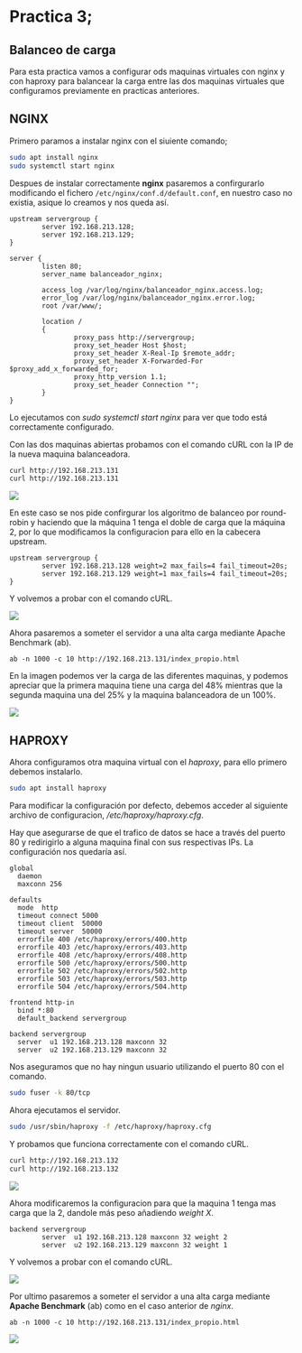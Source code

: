 # Practica 3;
## Balanceo de carga

Para esta practica vamos a configurar ods maquinas virtuales con nginx y con haproxy para balancear la carga entre las dos maquinas virtuales que configuramos previamente en practicas anteriores.


## NGINX

Primero paramos a instalar nginx con el siuiente comando;

```sh
sudo apt install nginx
sudo systemctl start nginx
```

Despues de instalar correctamente **nginx** pasaremos a confirgurarlo modificando el fichero `/etc/nginx/conf.d/default.conf`, en nuestro caso no existia, asique lo creamos y nos queda así.

```nginx
upstream servergroup {
        server 192.168.213.128;
        server 192.168.213.129;
}

server {
        listen 80;
        server_name balanceador_nginx;

        access_log /var/log/nginx/balanceador_nginx.access.log;
        error_log /var/log/nginx/balanceador_nginx.error.log;
        root /var/www/;

        location /
        {
                proxy_pass http://servergroup;
                proxy_set_header Host $host;
                proxy_set_header X-Real-Ip $remote_addr;
                proxy_set_header X-Forwarded-For $proxy_add_x_forwarded_for;
                proxy_http_version 1.1;
                proxy_set_header Connection "";
        }
}
```

Lo ejecutamos con *sudo systemctl start nginx* para ver que todo está correctamente configurado.

Con las dos maquinas abiertas probamos con el comando cURL con la IP de la nueva maquina balanceadora.

```sh
curl http://192.168.213.131
curl http://192.168.213.131
```


![](./img/p3_u3-b-nginx_curl_prueba1.png)



En este caso se nos pide confirgurar los algoritmo de balanceo por round-robin y haciendo que la máquina 1 tenga el doble de carga que la máquina 2, por lo que modificamos la configuracion para ello en la cabecera upstream.

```nginx
upstream servergroup {
        server 192.168.213.128 weight=2 max_fails=4 fail_timeout=20s;
        server 192.168.213.129 weight=1 max_fails=4 fail_timeout=20s;
}
```

Y volvemos a probar con el comando cURL.

![](./img/p3_u3-b-nginx_curl_prueba2.png)

Ahora pasaremos a someter el servidor a una alta carga mediante Apache Benchmark (ab).

`ab -n 1000 -c 10 http://192.168.213.131/index_propio.html`

En la imagen podemos ver la carga de las diferentes maquinas, y podemos apreciar que la primera maquina tiene una carga del 48% mientras que la segunda maquina una del 25% y la maquina balanceadora de un 100%.

![](./img/p3_u3-b-nginx_benchmark.png)


## HAPROXY

Ahora configuramos otra maquina virtual con el *haproxy*, para ello primero debemos instalarlo.

```sh
sudo apt install haproxy
```

Para modificar la configuración por defecto, debemos acceder al siguiente archivo de configuracion, */etc/haproxy/haproxy.cfg*.

Hay que asegurarse de que el trafico de datos se hace a través del puerto 80 y redirigirlo a alguna maquina final con sus respectivas IPs. La configuración nos quedaría así.

```
global
  daemon
  maxconn 256

defaults
  mode  http
  timeout connect 5000
  timeout client  50000
  timeout server  50000
  errorfile 400 /etc/haproxy/errors/400.http
  errorfile 403 /etc/haproxy/errors/403.http
  errorfile 408 /etc/haproxy/errors/408.http
  errorfile 500 /etc/haproxy/errors/500.http
  errorfile 502 /etc/haproxy/errors/502.http
  errorfile 503 /etc/haproxy/errors/503.http
  errorfile 504 /etc/haproxy/errors/504.http

frontend http-in
  bind *:80
  default_backend servergroup

backend servergroup
  server  u1 192.168.213.128 maxconn 32
  server  u2 192.168.213.129 maxconn 32
```

Nos aseguramos que no hay ningun usuario utilizando el puerto 80 con el comando. 

```sh
sudo fuser -k 80/tcp
```

Ahora ejecutamos el servidor.

```sh
sudo /usr/sbin/haproxy -f /etc/haproxy/haproxy.cfg
```

Y probamos que funciona correctamente con el comando cURL.

```sh
curl http://192.168.213.132
curl http://192.168.213.132
```

![](./img/p3_u3-b-haproxy_curl_prueba1.png)

Ahora modificaremos la configuracion para que la maquina 1 tenga mas carga que la 2, dandole más peso añadiendo *weight X*.

```
backend servergroup
        server  u1 192.168.213.128 maxconn 32 weight 2
        server  u2 192.168.213.129 maxconn 32 weight 1
```

Y volvemos a probar con el comando cURL.

![](./img/p3_u3-b-haproxy_curl_prueba2.png)


Por ultimo pasaremos a someter el servidor a una alta carga mediante **Apache Benchmark** (ab) como en el caso anterior de *nginx*.

`ab -n 1000 -c 10 http://192.168.213.131/index_propio.html`


![](./img/p3_u3-b-haproxy_benchmark.png)








